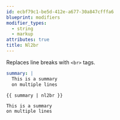 ```yaml
---
id: ecbf79c1-be5d-412e-a677-30a847cfffa6
blueprint: modifiers
modifier_types:
  - string
  - markup
attributes: true
title: Nl2br
---
```

Replaces line breaks with `<br>` tags.

```yaml
summary: |
  This is a summary
  on multiple lines
```

```
{{ summary | nl2br }}
```

```html
This is a summary
on multiple lines
```

